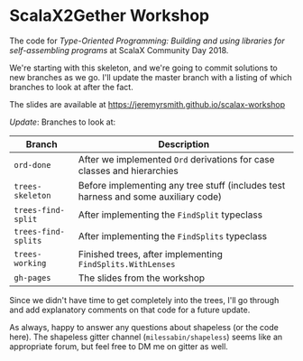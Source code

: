 # ScalaX2Gether Workshop

The code for *Type-Oriented Programming: Building and using libraries for self-assembling programs* at
ScalaX Community Day 2018.

We're starting with this skeleton, and we're going to commit solutions to new branches as we go. I'll update
the master branch with a listing of which branches to look at after the fact.

The slides are available at https://jeremyrsmith.github.io/scalax-workshop

*Update*: Branches to look at:

| Branch              | Description                                                                        |
| ------------------- | ---------------------------------------------------------------------------------- |
| `ord-done`          | After we implemented `Ord` derivations for case classes and hierarchies            |
| `trees-skeleton`    | Before implementing any tree stuff (includes test harness and some auxiliary code) |
| `trees-find-split`  | After implementing the `FindSplit` typeclass                                       |
| `trees-find-splits` | After implementing the `FindSplits` typeclass                                      |
| `trees-working`     | Finished trees, after implementing `FindSplits.WithLenses`                         |
| `gh-pages`          | The slides from the workshop                                                       |


Since we didn't have time to get completely into the trees, I'll go through and add explanatory comments on that code for a future update.

As always, happy to answer any questions about shapeless (or the code here). The shapeless gitter channel (`milessabin/shapeless`) seems like an appropriate forum, but feel free to DM me on gitter as well.
